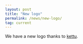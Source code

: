 ```yaml
---
layout: post
title: "New logo"
permalink: /news/new-logo/
tag: current
---
```


We have a new logo thanks to [kettu](https://forum.ddnet.tw/viewtopic.php?t=3995&p=53511#p53511).
